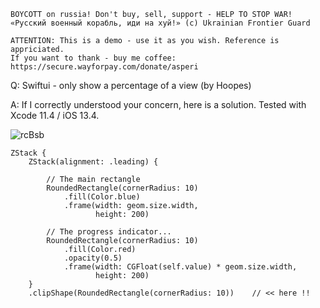```
BOYCOTT on russia! Don't buy, sell, support - HELP TO STOP WAR!
«Русский военный корабль, иди на хуй!» (c) Ukrainian Frontier Guard

ATTENTION: This is a demo - use it as you wish. Reference is appriciated.
If you want to thank - buy me coffee: https://secure.wayforpay.com/donate/asperi
```

Q: Swiftui - only show a percentage of a view (by Hoopes)

A: If I correctly understood your concern, here is a solution. Tested with Xcode 11.4 / iOS 13.4.

![rcBsb](https://user-images.githubusercontent.com/62171579/171704086-1a47119c-39f8-4daa-9553-43d17c26d126.gif)

    ZStack {
        ZStack(alignment: .leading) {
    
            // The main rectangle
            RoundedRectangle(cornerRadius: 10)
                .fill(Color.blue)
                .frame(width: geom.size.width,
                       height: 200)
    
            // The progress indicator...
            RoundedRectangle(cornerRadius: 10)
                .fill(Color.red)
                .opacity(0.5)
                .frame(width: CGFloat(self.value) * geom.size.width,
                       height: 200)
        }
        .clipShape(RoundedRectangle(cornerRadius: 10))    // << here !!

